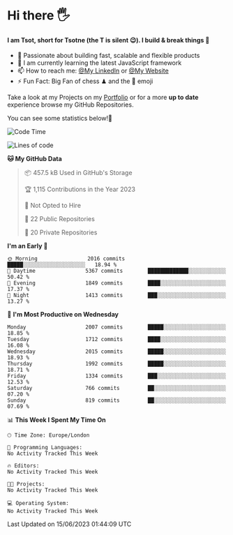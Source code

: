 # Hi there :raised_hand_with_fingers_splayed:
#### I am Tsot, short for Tsotne (the T is silent :wink:). I build & break things :space_invader:
- :telescope: Passionate about building fast, scalable and flexible products
- :seedling: I am currently learning the latest JavaScript framework 
- :mailbox: How to reach me: [@My LinkedIn](https://www.linkedin.com/in/tsotne-gvadzabia/) or [@My Website](https://tsotne.co.uk/contact)
- :zap: Fun Fact: Big Fan of chess ♟ and the 👾 emoji

Take a look at my Projects on my [Portfolio](https://tsotne.co.uk/) or for a more **up to date** experience browse my GitHub Repositories.

You can see some statistics below!:space_invader:
<!--START_SECTION:waka-->
![Code Time](http://img.shields.io/badge/Code%20Time-761%20hrs%202%20mins-blue)

![Lines of code](https://img.shields.io/badge/From%20Hello%20World%20I%27ve%20Written-5.7%20million%20lines%20of%20code-blue)

**🐱 My GitHub Data** 

> 📦 457.5 kB Used in GitHub's Storage 
 > 
> 🏆 1,115 Contributions in the Year 2023
 > 
> 🚫 Not Opted to Hire
 > 
> 📜 22 Public Repositories 
 > 
> 🔑 20 Private Repositories 
 > 
**I'm an Early 🐤** 

```text
🌞 Morning                2016 commits        █████░░░░░░░░░░░░░░░░░░░░   18.94 % 
🌆 Daytime                5367 commits        █████████████░░░░░░░░░░░░   50.42 % 
🌃 Evening                1849 commits        ████░░░░░░░░░░░░░░░░░░░░░   17.37 % 
🌙 Night                  1413 commits        ███░░░░░░░░░░░░░░░░░░░░░░   13.27 % 
```
📅 **I'm Most Productive on Wednesday** 

```text
Monday                   2007 commits        █████░░░░░░░░░░░░░░░░░░░░   18.85 % 
Tuesday                  1712 commits        ████░░░░░░░░░░░░░░░░░░░░░   16.08 % 
Wednesday                2015 commits        █████░░░░░░░░░░░░░░░░░░░░   18.93 % 
Thursday                 1992 commits        █████░░░░░░░░░░░░░░░░░░░░   18.71 % 
Friday                   1334 commits        ███░░░░░░░░░░░░░░░░░░░░░░   12.53 % 
Saturday                 766 commits         ██░░░░░░░░░░░░░░░░░░░░░░░   07.20 % 
Sunday                   819 commits         ██░░░░░░░░░░░░░░░░░░░░░░░   07.69 % 
```


📊 **This Week I Spent My Time On** 

```text
🕑︎ Time Zone: Europe/London

💬 Programming Languages: 
No Activity Tracked This Week

🔥 Editors: 
No Activity Tracked This Week

🐱‍💻 Projects: 
No Activity Tracked This Week

💻 Operating System: 
No Activity Tracked This Week
```


 Last Updated on 15/06/2023 01:44:09 UTC
<!--END_SECTION:waka-->
